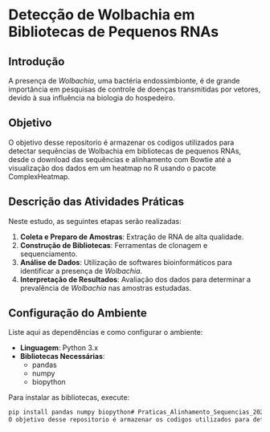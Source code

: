 # Detecção de Wolbachia em Bibliotecas de Pequenos RNAs

## Introdução
 A presença de *Wolbachia*, uma bactéria endossimbionte, é de grande importância em pesquisas de controle de doenças transmitidas por vetores, devido à sua influência na biologia do hospedeiro.

## Objetivo 
O objetivo desse repositorio é armazenar os codigos utilizados para detectar sequências de Wolbachia em bibliotecas de pequenos RNAs, desde o download das sequências e alinhamento com Bowtie até a visualização dos dados em um heatmap no R usando o pacote ComplexHeatmap.

## Descrição das Atividades Práticas
Neste estudo, as seguintes etapas serão realizadas:

1. **Coleta e Preparo de Amostras**: Extração de RNA de alta qualidade.
2. **Construção de Bibliotecas**: Ferramentas de clonagem e sequenciamento.
3. **Análise de Dados**: Utilização de softwares bioinformáticos para identificar a presença de *Wolbachia*.
4. **Interpretação de Resultados**: Avaliação dos dados para determinar a prevalência de *Wolbachia* nas amostras estudadas.

## Configuração do Ambiente
Liste aqui as dependências e como configurar o ambiente:

- **Linguagem**: Python 3.x
- **Bibliotecas Necessárias**:
  - pandas
  - numpy
  - biopython

Para instalar as bibliotecas, execute:
```bash
pip install pandas numpy biopython# Praticas_Alinhamento_Sequencias_2024
O objetivo desse repositorio é armazenar os codigos utilizados para detectar sequências de Wolbachia em bibliotecas de pequenos RNAs, desde o download das sequências e alinhamento com Bowtie até a visualização dos dados em um heatmap no R usando o pacote ComplexHeatmap.
